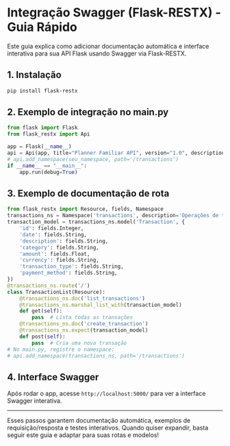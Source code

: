 # Integração Swagger (Flask-RESTX) - Guia Rápido

Este guia explica como adicionar documentação automática e interface interativa para sua API Flask usando Swagger via Flask-RESTX.

## 1. Instalação
```bash
pip install flask-restx
```

## 2. Exemplo de integração no main.py
```python
from flask import Flask
from flask_restx import Api

app = Flask(__name__)
api = Api(app, title="Planner Familiar API", version="1.0", description="Documentação automática das rotas")
# api.add_namespace(seu_namespace, path='/transactions')
if __name__ == "__main__":
    app.run(debug=True)
```

## 3. Exemplo de documentação de rota
```python
from flask_restx import Resource, fields, Namespace
transactions_ns = Namespace('transactions', description='Operações de transações')
transaction_model = transactions_ns.model('Transaction', {
    'id': fields.Integer,
    'date': fields.String,
    'description': fields.String,
    'category': fields.String,
    'amount': fields.Float,
    'currency': fields.String,
    'transaction_type': fields.String,
    'payment_method': fields.String,
})
@transactions_ns.route('/')
class TransactionList(Resource):
    @transactions_ns.doc('list_transactions')
    @transactions_ns.marshal_list_with(transaction_model)
    def get(self):
        pass  # Lista todas as transações
    @transactions_ns.doc('create_transaction')
    @transactions_ns.expect(transaction_model)
    def post(self):
        pass  # Cria uma nova transação
# No main.py, registre o namespace:
# api.add_namespace(transactions_ns, path='/transactions')
```

## 4. Interface Swagger
Após rodar o app, acesse `http://localhost:5000/` para ver a interface Swagger interativa.

---
Esses passos garantem documentação automática, exemplos de requisição/resposta e testes interativos. Quando quiser expandir, basta seguir este guia e adaptar para suas rotas e modelos!
